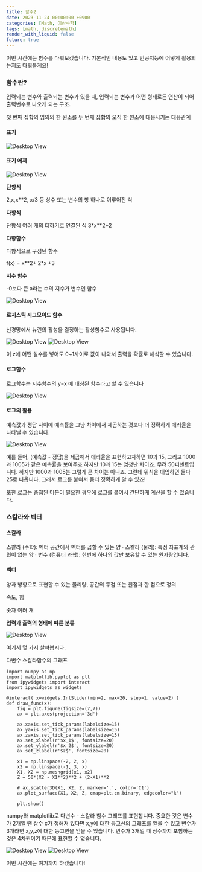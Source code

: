 ```yaml
---
title: 함수2
date: 2023-11-24 00:00:00 +0900
categories: [Math, 이산수학]
tags: [math, discretemath]
render_with_liquid: false
future: true
---
```


이번 시간에는 함수를 다뤄보겠습니다. 기본적인 내용도 있고 인공지능에 어떻게 활용되는지도 다뤄볼게요!

### **함수란?**

입력되는 변수와 출력되는 변수가 있을 때, 입력되는 변수가 어떤 형태로든 연산이 되어출력변수로 나오게 되는 구조.

첫 번째 집합의 임의의 한 원소를 두 번째 집합의 오직 한 원소에 대응시키는 대응관계

#### **표기**

![Desktop View](/assets/img/Math/Discrete-Math/Function2/1.png)

#### **표기 에제**

![Desktop View](/assets/img/Math/Discrete-Math/Function2/2.png)

**단항식**

2,x,x\*\*2, x/3 등 상수 또는 변수의 항 하나로 이루어진 식

**다항식**

단항식 여러 개의 더하기로 연결된 식 3\*x\*\*2+2

**다항함수**

다항식으로 구성된 함수

f(x) = x\*\*2+ 2\*x +3

**지수 함수**

\-0보다 큰 a라는 수의 지수가 변수인 함수

![Desktop View](/assets/img/Math/Discrete-Math/Function2/3.png)

#### **로지스틱 시그모이드 함수**

신경망에서 뉴런의 활성을 결정하는 활성함수로 사용됩니다.

![Desktop View](/assets/img/Math/Discrete-Math/Function2/4.png)
![Desktop View](/assets/img/Math/Discrete-Math/Function2/5.png)

이 z에 어떤 실수를 넣어도 0~1사이로 값이 나와서 출력을 확률로 해석할 수 있습니다.

#### **로그함수**

로그함수는 지수함수의 y=x 에 대칭된 함수라고 할 수 있습니다

![Desktop View](/assets/img/Math/Discrete-Math/Function2/6.png)

#### **로그의 활용**

예측값과 정답 사이에 예측률을 그냥 차이에서 제곱하는 것보다 더 정확하게 에러율을 나타낼 수 있습니다. 

![Desktop View](/assets/img/Math/Discrete-Math/Function2/7.png)

예를 들어, (예측값 - 정답)을 제곱해서 에러율을 표현하고자하면 10과 15, 그리고 1000과 1005가 같은 예측률을 보여주죠 하지만 10과 15는 엄청난 차이죠. 무려 50퍼센트입니다. 하지만 1000과 1005는 그렇게 큰 차이는 아니죠. 그런데 위식을 대입하면 둘다 25로 나옵니다. 그래서 로그를 붙여서 좀더 정확하게 알 수 있죠!

또한 로그는 중첩된 미분이 필요한 경우에 로그를 붙여서 간단하게 계산을 할 수 있습니다.

### **스칼라와 벡터**

#### **스칼라**

스칼라 (수학): 벡터 공간에서 벡터를 곱할 수 있는 양 · 스칼라 (물리): 특정 좌표계와 관련이 없는 양 · 변수 (컴퓨터 과학): 한번에 하나의 값만 보유할 수 있는 원자량입니다.

#### **벡터**

양과 방향으로 표현할 수 있는 물리량, 공간의 두점 또는 원점과 한 점으로 정의

속도, 힘

숫자 여러 개

**입력과 출력의 형태에 따른 분류**

![Desktop View](/assets/img/Math/Discrete-Math/Function2/8.png)

여기서 몇 가지 살펴봅시다.

다변수 스칼라함수의 그래프

```
import numpy as np
import matplotlib.pyplot as plt
from ipywidgets import interact
import ipywidgets as widgets

@interact( x=widgets.IntSlider(min=2, max=20, step=1, value=2) )
def draw_func(x):
    fig = plt.figure(figsize=(7,7))
    ax = plt.axes(projection='3d')

    ax.xaxis.set_tick_params(labelsize=15)
    ax.yaxis.set_tick_params(labelsize=15)
    ax.zaxis.set_tick_params(labelsize=15)
    ax.set_xlabel(r'$x_1$', fontsize=20)
    ax.set_ylabel(r'$x_2$', fontsize=20)
    ax.set_zlabel(r'$z$', fontsize=20)

    x1 = np.linspace(-2, 2, x)
    x2 = np.linspace(-1, 3, x)
    X1, X2 = np.meshgrid(x1, x2)
    Z = 50*(X2 - X1**2)**2 + (2-X1)**2

    # ax.scatter3D(X1, X2, Z, marker='.', color='C1')
    ax.plot_surface(X1, X2, Z, cmap=plt.cm.binary, edgecolor="k")

    plt.show()
```

numpy와 matplotlib로 다변수 - 스칼라 함수 그래프를 표현합니다. 중요한 것은 변수가 2개일 땐 상수 c가 정해져 있다면 x,y에 대한 등고선의 그래프를 얻을 수 있고 변수가 3개라면 x,y,z에 대한 등고면을 얻을 수 있습니다. 변수가 3개일 때 상수까지 포함하는 것은 4차원이기 때문에 표현할 수 없습니다.

![Desktop View](/assets/img/Math/Discrete-Math/Function2/9.png)
![Desktop View](/assets/img/Math/Discrete-Math/Function2/10.png)

이번 시간에는 여기까지 하겠습니다!